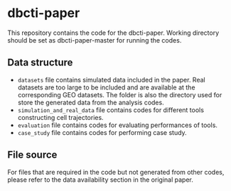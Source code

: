 
<!-- README.md is generated from README.Rmd. Please edit that file -->

# dbcti-paper

<!-- badges: start -->

<!-- badges: end -->

This repository contains the code for the dbcti-paper. Working directory
should be set as dbcti-paper-master for running the codes.

## Data structure

  - `datasets` file contains simulated data included in the paper. Real
    datasets are too large to be included and are available at the
    corresponding GEO datasets. The folder is also the directory used
    for store the generated data from the analysis codes.
  - `simulation_and_real_data` file contains codes for different tools
    constructing cell trajectories.
  - `evaluation` file contains codes for evaluating performances of
    tools.
  - `case_study` file contains codes for performing case study.

## File source

For files that are required in the code but not generated from other
codes, please refer to the data availability section in the original
paper.
